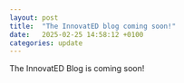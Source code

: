 ```yaml
---
layout: post
title:  "The InnovatED blog coming soon!"
date:   2025-02-25 14:58:12 +0100
categories: update
---
```

The InnovatED Blog is coming soon!